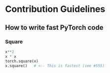 # Contribution Guidelines

## How to write fast PyTorch code

### Square

```python
x**2
x * x
torch.square(x)
x.square()   # <-- This is fastest (see #555)
```
